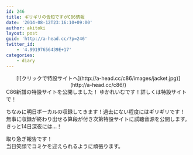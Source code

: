 ```yaml
---
id: 246
title: ギリギリの告知ですがC86情報
date: '2014-08-12T23:16:10+09:00'
author: akitoki
layout: post
guid: 'http://a-head.cc/?p=246'
twitter_id:
    - '4.99197656439E+17'
categories:
    - diary
---
```


<div style="text-align:center;">[![クリックで特設サイトへ](http://a-head.cc/c86/images/jacket.jpg)](http://a-head.cc/c86/)</div>C86新譜の特設サイトを公開しました！  
ゆかれいむです！詳しくは特設サイトで！

ちなみに明日ボーカルの収録してきます！過去にない程度にはギリギリです！  
無事に収録が終わり出せる算段が付き次第特設サイトに試聴音源を公開します。  
きっと14日深夜には…！

取り急ぎ報告です！  
当日笑顔でコミケを迎えられるように頑張ります。
